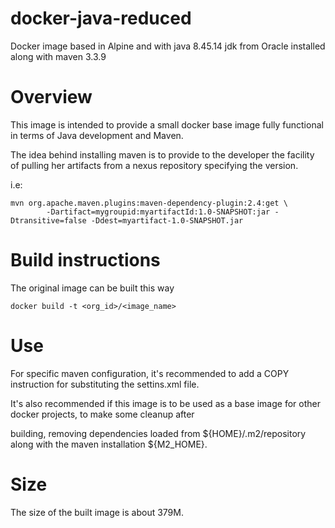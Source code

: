 # docker-java-reduced
Docker image based in Alpine and with java 8.45.14 jdk from Oracle installed along with maven 3.3.9

# Overview
This image is intended to provide a small docker base image fully functional in terms of Java development and Maven.

The idea behind installing maven is to provide to the developer the facility of pulling her artifacts from a nexus repository specifying the version.

i.e:
```
mvn org.apache.maven.plugins:maven-dependency-plugin:2.4:get \
        -Dartifact=mygroupid:myartifactId:1.0-SNAPSHOT:jar -Dtransitive=false -Ddest=myartifact-1.0-SNAPSHOT.jar
```

# Build instructions

The original image can be built this way

```
docker build -t <org_id>/<image_name>
```

# Use

For specific maven configuration, it's recommended to add a COPY instruction for substituting the settins.xml file.

It's also recommended if this image is to be used as a base image for other docker projects, to make some cleanup after
 
 building, removing dependencies loaded from ${HOME}/.m2/repository along with the maven installation ${M2_HOME}.
 
# Size

The size of the built image is about 379M.